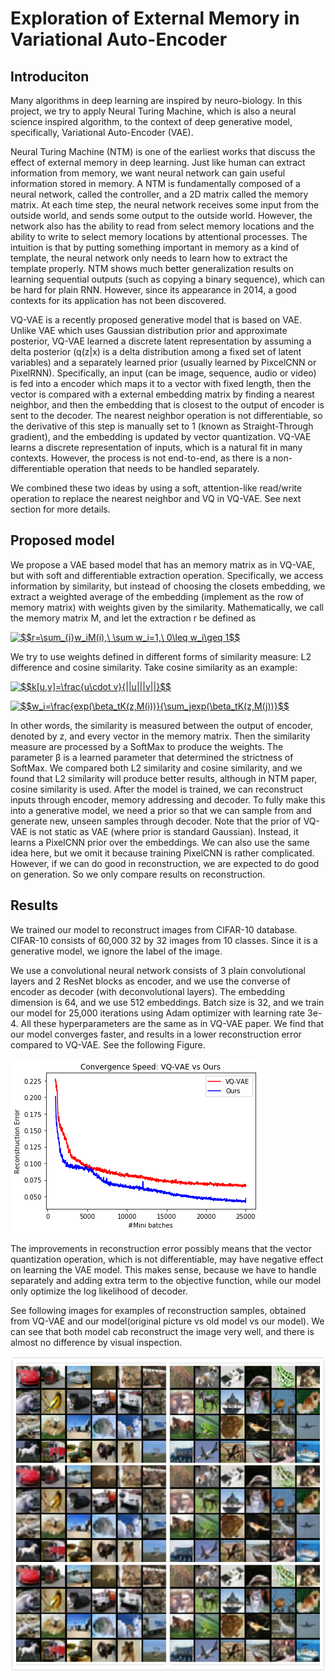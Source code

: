 # Exploration of External Memory in Variational Auto-Encoder

## Introduciton

Many algorithms in deep learning are inspired by neuro-biology. In this project, we try to apply Neural Turing Machine, which is also a neural science inspired algorithm, to the context of deep generative model, specifically, Variational Auto-Encoder (VAE). 

Neural Turing Machine (NTM) is one of the earliest works that discuss the effect of external memory in deep learning. Just like human can extract information from memory, we want neural network can gain useful information stored in memory. A NTM is fundamentally composed of a neural network, called the controller, and a 2D matrix called the memory matrix. At each time step, the neural network receives some input from the outside world, and sends some output to the outside world. However, the network also has the ability to read from select memory locations and the ability to write to select memory locations by attentional processes. The intuition is that by putting something important in memory as a kind of template, the neural network only needs to learn how to extract the template properly. NTM shows much better generalization results on learning sequential outputs (such as copying a binary sequence), which can be hard for plain RNN. However, since its appearance in 2014, a good contexts for its application has not been discovered.

VQ-VAE is a recently proposed generative model that is based on VAE. Unlike VAE which uses Gaussian distribution prior and approximate posterior, VQ-VAE learned a discrete latent representation by assuming a delta posterior (q(z|x) is a delta distribution among a fixed set of latent variables) and a separately learned prior (usually learned by PixcelCNN or PixelRNN). Specifically, an input (can be image, sequence, audio or video) is fed into a encoder which maps it to a vector with fixed length, then the vector is compared with a external embedding matrix by finding a nearest neighbor, and then the embedding that is closest to the output of encoder is sent to the decoder. The nearest neighbor operation is not differentiable, so the derivative of this step is manually set to 1 (known as Straight-Through gradient), and the embedding is updated by vector quantization. VQ-VAE learns a discrete representation of inputs, which is a natural fit in many contexts. However, the process is not end-to-end, as there is a non-differentiable operation that needs to be handled separately. 

We combined these two ideas by using a soft, attention-like read/write operation to replace the nearest neighbor and VQ in VQ-VAE. See next section for more details.

## Proposed model

We propose a VAE based model that has an memory matrix as in VQ-VAE, but with soft and differentiable extraction operation. Specifically, we access information by similarity, but instead of choosing the closets embedding, we extract a weighted average of the embedding (implement as the row of memory matrix) with weights given by the similarity. Mathematically, we call the memory matrix M, and let the extraction r be defined as 

<a href="https://www.codecogs.com/eqnedit.php?latex=$$r=\sum_{i}w_iM(i),\&space;\sum&space;w_i=1,\&space;0\leq&space;w_i\geq&space;1$$" target="_blank"><img src="https://latex.codecogs.com/gif.latex?$$r=\sum_{i}w_iM(i),\&space;\sum&space;w_i=1,\&space;0\leq&space;w_i\geq&space;1$$" title="$$r=\sum_{i}w_iM(i),\ \sum w_i=1,\ 0\leq w_i\geq 1$$" /></a>

We try to use weights defined in different forms of similarity measure: L2 difference and cosine similarity. Take cosine similarity as an example:

<a href="https://www.codecogs.com/eqnedit.php?latex=$$k[u,v]=\frac{u\cdot&space;v}{||u|||v||}$$" target="_blank"><img src="https://latex.codecogs.com/gif.latex?$$k[u,v]=\frac{u\cdot&space;v}{||u|||v||}$$" title="$$k[u,v]=\frac{u\cdot v}{||u|||v||}$$" /></a>

<a href="https://www.codecogs.com/eqnedit.php?latex=$$w_i=\frac{exp(\beta_tK(z,M(i))}{\sum_jexp(\beta_tK(z,M(j))}$$" target="_blank"><img src="https://latex.codecogs.com/gif.latex?$$w_i=\frac{exp(\beta_tK(z,M(i))}{\sum_jexp(\beta_tK(z,M(j))}$$" title="$$w_i=\frac{exp(\beta_tK(z,M(i))}{\sum_jexp(\beta_tK(z,M(j))}$$" /></a>

In other words, the similarity is measured between the output of encoder, denoted by z, and every vector in the memory matrix. Then the similarity measure are processed by a SoftMax to produce the weights. The parameter β is a learned parameter that determined the strictness of SoftMax.
We compared both L2 similarity and cosine similarity, and we found that L2 similarity will produce better results, although in NTM paper, cosine similarity is used. 
After the model is trained, we can reconstruct inputs through encoder, memory addressing and decoder. To fully make this into a generative model, we need a prior so that we can sample from and generate new, unseen samples through decoder. Note that the prior of VQ-VAE is not static as VAE (where prior is standard Gaussian). Instead, it learns a PixelCNN prior over the embeddings. We can also use the same idea here, but we omit it because training PixelCNN is rather complicated. However, if we can do good in reconstruction, we are expected to do good on generation. So we only compare results on reconstruction.


## Results

We trained our model to reconstruct images from CIFAR-10 database. CIFAR-10 consists of 60,000 32 by 32 images from 10 classes. Since it is a generative model, we ignore the label of the image. 

We use a convolutional neural network consists of 3 plain convolutional layers and 2 ResNet blocks as encoder, and we use the converse of encoder as decoder (with deconvolutional layers). The embedding dimension is 64, and we use 512 embeddings. Batch size is 32, and we train our model for 25,000 iterations using Adam optimizer with learning rate 3e-4. All these hyperparameters are the same as in VQ-VAE paper. 
We find that our model converges faster, and results in a lower reconstruction error compared to VQ-VAE. See the following Figure.

![](https://github.com/YuhuiNi/Exploration-of-External-Memory-in-Variational-Auto-Encoder/raw/master/images/convergence_speed.png)

The improvements in reconstruction error possibly means that the vector quantization operation, which is not differentiable, may have negative effect on learning the VAE model. This makes sense, because we have to handle separately and adding extra term to the objective function, while our model only optimize the log likelihood of decoder. 

See following images for examples of reconstruction samples, obtained from VQ-VAE and our model(original picture vs old model vs our model). We can see that both model cab reconstruct the image very well, and there is almost no difference by visual inspection.

![](https://github.com/YuhuiNi/Exploration-of-External-Memory-in-Variational-Auto-Encoder/raw/master/images/result.jpg)



























